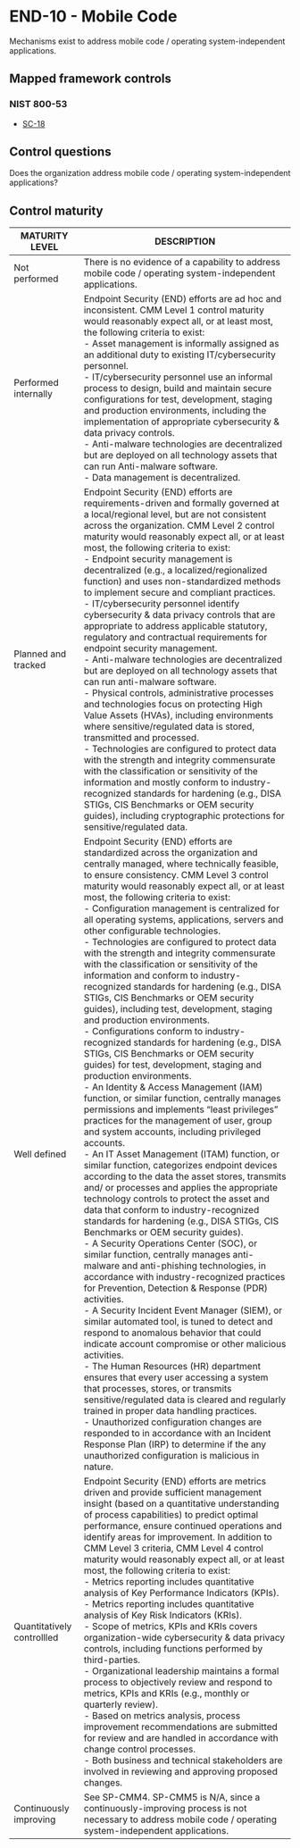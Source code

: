 # END-10 - Mobile Code
Mechanisms exist to address mobile code / operating system-independent applications. 
## Mapped framework controls
### NIST 800-53
- [SC-18](../nist80053/sc-18.md)
## Control questions
Does the organization address mobile code / operating system-independent applications? 
## Control maturity
|       MATURITY LEVEL       |                                                                                                                                                                                                                                                                                                                                                                                                                                                                                                                                                                                                                                                                                                                                                                                                                                                                                                                                                                                                                                                                                                                                                                                                          DESCRIPTION                                                                                                                                                                                                                                                                                                                                                                                                                                                                                                                                                                                                                                                                                                                                                                                                                                                                                                                                                                                                                                                                                                                                                                                                          |
|----------------------------|-------------------------------------------------------------------------------------------------------------------------------------------------------------------------------------------------------------------------------------------------------------------------------------------------------------------------------------------------------------------------------------------------------------------------------------------------------------------------------------------------------------------------------------------------------------------------------------------------------------------------------------------------------------------------------------------------------------------------------------------------------------------------------------------------------------------------------------------------------------------------------------------------------------------------------------------------------------------------------------------------------------------------------------------------------------------------------------------------------------------------------------------------------------------------------------------------------------------------------------------------------------------------------------------------------------------------------------------------------------------------------------------------------------------------------------------------------------------------------------------------------------------------------------------------------------------------------------------------------------------------------------------------------------------------------------------------------------------------------------------------------------------------------------------------------------------------------------------------------------------------------------------------------------------------------------------------------------------------------------------------------------------------------------------------------------------------------------------------------------------------------------------------------------------------------------------------------------------------------------------------------------------------------------------------------------------------------------------------------------------------------------------------------------------------------|
| Not performed              | There is no evidence of a capability to address mobile code / operating system-independent applications.                                                                                                                                                                                                                                                                                                                                                                                                                                                                                                                                                                                                                                                                                                                                                                                                                                                                                                                                                                                                                                                                                                                                                                                                                                                                                                                                                                                                                                                                                                                                                                                                                                                                                                                                                                                                                                                                                                                                                                                                                                                                                                                                                                                                                                                                                                                      |
| Performed internally       | Endpoint Security (END) efforts are ad hoc and inconsistent. CMM Level 1 control maturity would reasonably expect all, or at least most, the following criteria to exist:<br>- Asset management is informally assigned as an additional duty to existing IT/cybersecurity personnel.<br>- IT/cybersecurity personnel use an informal process to design, build and maintain secure configurations for test, development, staging and production environments, including the implementation of appropriate cybersecurity & data privacy controls.<br>- Anti-malware technologies are decentralized but are deployed on all technology assets that can run Anti-malware software. <br>- Data management is decentralized.                                                                                                                                                                                                                                                                                                                                                                                                                                                                                                                                                                                                                                                                                                                                                                                                                                                                                                                                                                                                                                                                                                                                                                                                                                                                                                                                                                                                                                                                                                                                                                                                                                                                                                        |
| Planned and tracked        | Endpoint Security (END) efforts are requirements-driven and formally governed at a local/regional level, but are not consistent across the organization. CMM Level 2 control maturity would reasonably expect all, or at least most, the following criteria to exist:<br>- Endpoint security management is decentralized (e.g., a localized/regionalized function) and uses non-standardized methods to implement secure and compliant practices.<br>- IT/cybersecurity personnel identify cybersecurity & data privacy controls that are appropriate to address applicable statutory, regulatory and contractual requirements for endpoint security management.<br>- Anti-malware technologies are decentralized but are deployed on all technology assets that can run anti-malware software. <br>- Physical controls, administrative processes and technologies focus on protecting High Value Assets (HVAs), including environments where sensitive/regulated data is stored, transmitted and processed.<br>- Technologies are configured to protect data with the strength and integrity commensurate with the classification or sensitivity of the information and mostly conform to industry-recognized standards for hardening (e.g., DISA STIGs, CIS Benchmarks or OEM security guides), including cryptographic protections for sensitive/regulated data.                                                                                                                                                                                                                                                                                                                                                                                                                                                                                                                                                                                                                                                                                                                                                                                                                                                                                                                                                                                                                                                           |
| Well defined               | Endpoint Security (END) efforts are standardized across the organization and centrally managed, where technically feasible, to ensure consistency. CMM Level 3 control maturity would reasonably expect all, or at least most, the following criteria to exist:<br>- Configuration management is centralized for all operating systems, applications, servers and other configurable technologies.<br>- Technologies are configured to protect data with the strength and integrity commensurate with the classification or sensitivity of the information and conform to industry-recognized standards for hardening (e.g., DISA STIGs, CIS Benchmarks or OEM security guides), including test, development, staging and production environments.<br>- Configurations conform to industry-recognized standards for hardening (e.g., DISA STIGs, CIS Benchmarks or OEM security guides) for test, development, staging and production environments.<br>- An Identity & Access Management (IAM) function, or similar function, centrally manages permissions and implements “least privileges” practices for the management of user, group and system accounts, including privileged accounts.<br>- An IT Asset Management (ITAM) function, or similar function, categorizes endpoint devices according to the data the asset stores, transmits and/ or processes and applies the appropriate technology controls to protect the asset and data that conform to industry-recognized standards for hardening (e.g., DISA STIGs, CIS Benchmarks or OEM security guides).<br>- A Security Operations Center (SOC), or similar function, centrally manages anti-malware and anti-phishing technologies, in accordance with industry-recognized practices for Prevention, Detection & Response (PDR) activities.<br>- A Security Incident Event Manager (SIEM), or similar automated tool, is tuned to detect and respond to anomalous behavior that could indicate account compromise or other malicious activities.<br>- The Human Resources (HR) department ensures that every user accessing a system that processes, stores, or transmits sensitive/regulated data is cleared and regularly trained in proper data handling practices. <br>- Unauthorized configuration changes are responded to in accordance with an Incident Response Plan (IRP) to determine if the any unauthorized configuration is malicious in nature. |
| Quantitatively controllled | Endpoint Security (END) efforts are metrics driven and provide sufficient management insight (based on a quantitative understanding of process capabilities) to predict optimal performance, ensure continued operations and identify areas for improvement. In addition to CMM Level 3 criteria, CMM Level 4 control maturity would reasonably expect all, or at least most, the following criteria to exist:<br>- 	Metrics reporting includes quantitative analysis of Key Performance Indicators (KPIs).<br>- 	Metrics reporting includes quantitative analysis of Key Risk Indicators (KRIs).<br>- 	Scope of metrics, KPIs and KRIs covers organization-wide cybersecurity & data privacy controls, including functions performed by third-parties.<br>- 	Organizational leadership maintains a formal process to objectively review and respond to metrics, KPIs and KRIs (e.g., monthly or quarterly review).<br>- 	Based on metrics analysis, process improvement recommendations are submitted for review and are handled in accordance with change control processes.<br>- 	Both business and technical stakeholders are involved in reviewing and approving proposed changes.                                                                                                                                                                                                                                                                                                                                                                                                                                                                                                                                                                                                                                                                                                                                                                                                                                                                                                                                                                                                                                                                                                                                                                                                                                             |
| Continuously improving     | See SP-CMM4. SP-CMM5 is N/A, since a continuously-improving process is not necessary to address mobile code / operating system-independent applications.                                                                                                                                                                                                                                                                                                                                                                                                                                                                                                                                                                                                                                                                                                                                                                                                                                                                                                                                                                                                                                                                                                                                                                                                                                                                                                                                                                                                                                                                                                                                                                                                                                                                                                                                                                                                                                                                                                                                                                                                                                                                                                                                                                                                                                                                      |
